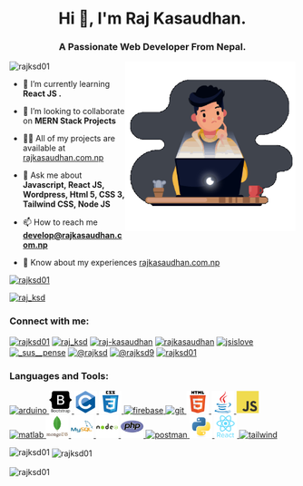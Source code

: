 <h1 align="center">Hi 👋, I'm Raj Kasaudhan.</h1>
<h3 align="center">A Passionate Web Developer From Nepal.</h3>
<img align="right" alt ="coder" width="300" src="https://github.com/rajksd01/rajksd01/blob/main/coder.gif">

<p align="left"> <img src="https://komarev.com/ghpvc/?username=rajksd01&label=Profile%20views&color=0e75b6&style=flat" alt="rajksd01" /> </p>

- 🌱 I’m currently learning **React JS .**

- 👯 I’m looking to collaborate on **MERN Stack Projects**

- 👨‍💻 All of my projects are available at [rajkasaudhan.com.np](rajkasaudhan.com.np)

- 💬 Ask me about **Javascript, React JS, Wordpress, Html 5, CSS 3, Tailwind CSS, Node JS**

- 📫 How to reach me **develop@rajkasaudhan.com.np**

- 📄 Know about my experiences [rajkasaudhan.com.np](rajkasaudhan.com.np)

<p align="left"> <a href="https://github.com/ryo-ma/github-profile-trophy"><img src="https://github-profile-trophy.vercel.app/?username=rajksd01" alt="rajksd01" /></a> </p>

<p align="left"> <a href="https://twitter.com/raj_ksd" target="blank"><img src="https://img.shields.io/twitter/follow/raj_ksd?logo=twitter&style=for-the-badge" alt="raj_ksd" /></a> </p>




<!--### Blogs posts 
BLOG-POST-LIST:START -->
<!-- BLOG-POST-LIST:END -->

<h3 align="left">Connect with me:</h3>
<p align="left">
<a href="https://dev.to/rajksd01" target="blank"><img align="center" src="https://raw.githubusercontent.com/rahuldkjain/github-profile-readme-generator/master/src/images/icons/Social/devto.svg" alt="rajksd01" height="30" width="40" /></a>
<a href="https://twitter.com/raj_ksd" target="blank"><img align="center" src="https://raw.githubusercontent.com/rahuldkjain/github-profile-readme-generator/master/src/images/icons/Social/twitter.svg" alt="raj_ksd" height="30" width="40" /></a>
<a href="https://linkedin.com/in/raj-kasaudhan" target="blank"><img align="center" src="https://raw.githubusercontent.com/rahuldkjain/github-profile-readme-generator/master/src/images/icons/Social/linked-in-alt.svg" alt="raj-kasaudhan" height="30" width="40" /></a>
<a href="https://kaggle.com/rajkasaudhan" target="blank"><img align="center" src="https://raw.githubusercontent.com/rahuldkjain/github-profile-readme-generator/master/src/images/icons/Social/kaggle.svg" alt="rajkasaudhan" height="30" width="40" /></a>
<a href="https://fb.com/jsislove" target="blank"><img align="center" src="https://raw.githubusercontent.com/rahuldkjain/github-profile-readme-generator/master/src/images/icons/Social/facebook.svg" alt="jsislove" height="30" width="40" /></a>
<a href="https://instagram.com/_sus__pense" target="blank"><img align="center" src="https://raw.githubusercontent.com/rahuldkjain/github-profile-readme-generator/master/src/images/icons/Social/instagram.svg" alt="_sus__pense" height="30" width="40" /></a>
<a href="https://hashnode.com/@rajksd" target="blank"><img align="center" src="https://raw.githubusercontent.com/rahuldkjain/github-profile-readme-generator/master/src/images/icons/Social/hashnode.svg" alt="@rajksd" height="30" width="40" /></a>
<a href="https://medium.com/@rajksd9" target="blank"><img align="center" src="https://raw.githubusercontent.com/rahuldkjain/github-profile-readme-generator/master/src/images/icons/Social/medium.svg" alt="@rajksd9" height="30" width="40" /></a>
<a href="https://www.leetcode.com/rajksd01" target="blank"><img align="center" src="https://raw.githubusercontent.com/rahuldkjain/github-profile-readme-generator/master/src/images/icons/Social/leet-code.svg" alt="rajksd01" height="30" width="40" /></a>
</p>

<h3 align="left">Languages and Tools:</h3>
<p align="left"> <a href="https://www.arduino.cc/" target="_blank" rel="noreferrer"> <img src="https://cdn.worldvectorlogo.com/logos/arduino-1.svg" alt="arduino" width="40" height="40"/> </a> <a href="https://getbootstrap.com" target="_blank" rel="noreferrer"> <img src="https://raw.githubusercontent.com/devicons/devicon/master/icons/bootstrap/bootstrap-plain-wordmark.svg" alt="bootstrap" width="40" height="40"/> </a> <a href="https://www.cprogramming.com/" target="_blank" rel="noreferrer"> <img src="https://raw.githubusercontent.com/devicons/devicon/master/icons/c/c-original.svg" alt="c" width="40" height="40"/> </a> <a href="https://www.w3schools.com/css/" target="_blank" rel="noreferrer"> <img src="https://raw.githubusercontent.com/devicons/devicon/master/icons/css3/css3-original-wordmark.svg" alt="css3" width="40" height="40"/> </a> <a href="https://firebase.google.com/" target="_blank" rel="noreferrer"> <img src="https://www.vectorlogo.zone/logos/firebase/firebase-icon.svg" alt="firebase" width="40" height="40"/> </a> <a href="https://git-scm.com/" target="_blank" rel="noreferrer"> <img src="https://www.vectorlogo.zone/logos/git-scm/git-scm-icon.svg" alt="git" width="40" height="40"/> </a> <a href="https://www.w3.org/html/" target="_blank" rel="noreferrer"> <img src="https://raw.githubusercontent.com/devicons/devicon/master/icons/html5/html5-original-wordmark.svg" alt="html5" width="40" height="40"/> </a> <a href="https://www.java.com" target="_blank" rel="noreferrer"> <img src="https://raw.githubusercontent.com/devicons/devicon/master/icons/java/java-original.svg" alt="java" width="40" height="40"/> </a> <a href="https://developer.mozilla.org/en-US/docs/Web/JavaScript" target="_blank" rel="noreferrer"> <img src="https://raw.githubusercontent.com/devicons/devicon/master/icons/javascript/javascript-original.svg" alt="javascript" width="40" height="40"/> </a> <a href="https://www.mathworks.com/" target="_blank" rel="noreferrer"> <img src="https://upload.wikimedia.org/wikipedia/commons/2/21/Matlab_Logo.png" alt="matlab" width="40" height="40"/> </a> <a href="https://www.mongodb.com/" target="_blank" rel="noreferrer"> <img src="https://raw.githubusercontent.com/devicons/devicon/master/icons/mongodb/mongodb-original-wordmark.svg" alt="mongodb" width="40" height="40"/> </a> <a href="https://www.mysql.com/" target="_blank" rel="noreferrer"> <img src="https://raw.githubusercontent.com/devicons/devicon/master/icons/mysql/mysql-original-wordmark.svg" alt="mysql" width="40" height="40"/> </a> <a href="https://nodejs.org" target="_blank" rel="noreferrer"> <img src="https://raw.githubusercontent.com/devicons/devicon/master/icons/nodejs/nodejs-original-wordmark.svg" alt="nodejs" width="40" height="40"/> </a> <a href="https://www.php.net" target="_blank" rel="noreferrer"> <img src="https://raw.githubusercontent.com/devicons/devicon/master/icons/php/php-original.svg" alt="php" width="40" height="40"/> </a> <a href="https://postman.com" target="_blank" rel="noreferrer"> <img src="https://www.vectorlogo.zone/logos/getpostman/getpostman-icon.svg" alt="postman" width="40" height="40"/> </a> <a href="https://www.python.org" target="_blank" rel="noreferrer"> <img src="https://raw.githubusercontent.com/devicons/devicon/master/icons/python/python-original.svg" alt="python" width="40" height="40"/> </a> <a href="https://reactjs.org/" target="_blank" rel="noreferrer"> <img src="https://raw.githubusercontent.com/devicons/devicon/master/icons/react/react-original-wordmark.svg" alt="react" width="40" height="40"/> </a> <a href="https://tailwindcss.com/" target="_blank" rel="noreferrer"> <img src="https://www.vectorlogo.zone/logos/tailwindcss/tailwindcss-icon.svg" alt="tailwind" width="40" height="40"/> </a> </p>

<p><img align="left" src="https://github-readme-stats.vercel.app/api/top-langs?username=rajksd01&show_icons=true&locale=en&layout=compact" alt="rajksd01" /></p>

<p>&nbsp;<img align="center" src="https://github-readme-stats.vercel.app/api?username=rajksd01&show_icons=true&locale=en" alt="rajksd01" /></p>

<p><img align="center" src="https://github-readme-streak-stats.herokuapp.com/?user=rajksd01&" alt="rajksd01" /></p>
